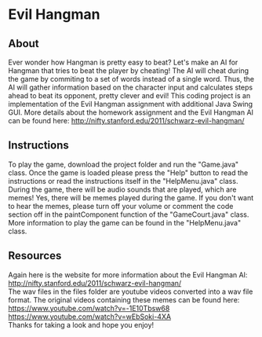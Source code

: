 # Evil Hangman
## About
Ever wonder how Hangman is pretty easy to beat? Let's make an AI for Hangman that tries to beat the player by cheating! The AI will cheat during the game by commiting to a set of words instead of a single word. Thus, the AI will gather information based on the character input and calculates steps ahead to beat its opponent, pretty clever and evil! This coding project is an implementation of the Evil Hangman assignment with additional Java Swing GUI. More details about the homework assignment and the Evil Hangman AI can be found here:
http://nifty.stanford.edu/2011/schwarz-evil-hangman/ 

## Instructions
To play the game, download the project folder and run the "Game.java" class. Once the game is loaded please press the "Help" button to read the instructions or read the instructions itself in the "HelpMenu.java" class. During the game, there will be audio sounds that are played, which are memes! Yes, there will be memes played during the game. If you don't want to hear the memes, please turn off your volume or comment the code section off in the paintComponent function of the "GameCourt.java" class. More information to play the game can be found in the "HelpMenu.java" class.

## Resources 
Again here is the website for more information about the Evil Hangman AI: http://nifty.stanford.edu/2011/schwarz-evil-hangman/
<br /> 
The wav files in the files folder are youtube videos converted into a wav file format. The original videos containing these memes can be found here: <br /> 
https://www.youtube.com/watch?v=-1E10Tbsw68
<br /> 
https://www.youtube.com/watch?v=wEbSoki-4XA
<br /> 
Thanks for taking a look and hope you enjoy!
